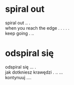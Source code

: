 # spiral out

spiral out .. .  
when you reach the edge . . . . .  
keep going . ..  

# odspiral się

odspiral się ... .  
jak dotkniesz krawędzi . .. ...  
kontynuuj ....  